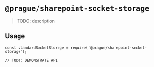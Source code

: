 # `@prague/sharepoint-socket-storage`

> TODO: description

## Usage

```
const standardSocketStorage = require('@prague/sharepoint-socket-storage');

// TODO: DEMONSTRATE API
```

